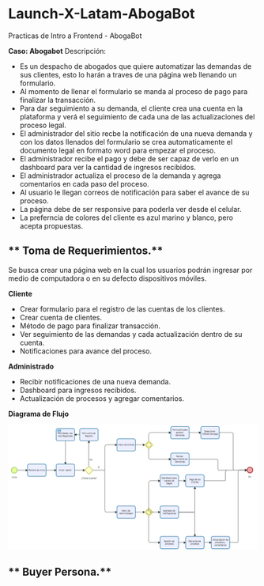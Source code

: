 # Launch-X-Latam-AbogaBot
Practicas de Intro a Frontend - AbogaBot


**Caso: Abogabot**
Descripción:

- Es un despacho de abogados que quiere automatizar las demandas de sus clientes, esto lo harán a traves de una página web llenando un formulario.
- Al momento de llenar el formulario se manda al proceso de pago para finalizar la transacción.
- Para dar seguimiento a su demanda, el cliente crea una cuenta en la plataforma y verá el seguimiento de cada una de las actualizaciones del proceso legal.
- El administrador del sitio recbe la notificación de una nueva demanda y con los datos llenados del formulario se crea automaticamente el documento legal en formato word para empezar el proceso.
- El administrador recibe el pago y debe de ser capaz de verlo en un dashboard para ver la cantidad de ingresos recibidos.
- El administrador actualiza el proceso de la demanda y agrega comentarios en cada paso del proceso.
- Al usuario le llegan correos de notificación para saber el avance de su proceso.
- La página debe de ser responsive para poderla ver desde el celular.
- La preferncia de colores del cliente es azul marino y blanco, pero acepta propuestas.


## ** Toma de Requerimientos.**

Se busca crear una página web en la cual los usuarios podrán ingresar por medio de computadora o en su defecto dispositivos móviles.

**Cliente**

- Crear formulario para el registro de las cuentas de los clientes.
- Crear cuenta de clientes.
- Método de pago para finalizar transacción.
- Ver seguimiento de las demandas y cada actualización dentro de su cuenta.
- Notificaciones para avance del proceso.

**Administrado**
- Recibir notificaciones de una nueva demanda.
- Dashboard para ingresos recibidos.
- Actualización de procesos y agregar comentarios.

**Diagrama de Flujo**

![Digrama de flujo](./Img/Diagrama_flujo.png)

## ** Buyer Persona.**
